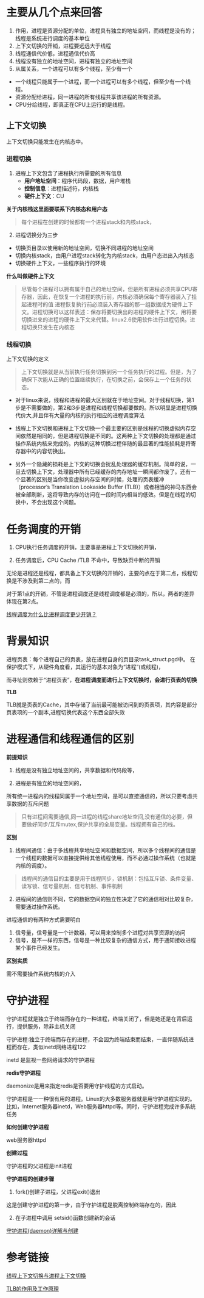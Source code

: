 # 主要从几个点来回答
1. 作用，进程是资源分配的单位，进程具有独立的地址空间，而线程是没有的；线程是系统进行调度的基本单位
2. 上下文切换的开销，进程要远远大于线程
3. 线程通信代价低，进程通信代价高
4. 线程没有独立的地址空间，进程有独立的地址空间
5. 从属关系，一个进程可以有多个线程，至少有一个


- 一个线程只能属于一个进程，而一个进程可以有多个线程，但至少有一个线程。
- 资源分配给进程，同一进程的所有线程共享该进程的所有资源。
- CPU分给线程，即真正在CPU上运行的是线程。

## 上下文切换
上下文切换只能发生在内核态中。
### 进程切换
1. 进程上下文包含了进程执行所需要的所有信息
    - **用户地址空间**：程序代码段，数据，用户堆栈
    - **控制信息**：进程描述符，内核栈
    - **硬件上下文**：CU
    
**关于内核栈这里面要联系下内核态和用户态**

> 每个进程在创建的时候都有一个进程stack和内核stack，

2. 进程切换分为三步

- 切换页目录以使用新的地址空间，切换不同进程的地址空间
- 切换内核stack，由用户进程stack转化为内核stack，由用户态进出入内核态
- 切换硬件上下文，一些程序执行的环境


**什么叫做硬件上下文**

>尽管每个进程可以拥有属于自己的地址空间，但是所有进程必须共享CPU寄存器，因此，在恢复一个进程的执行前，内核必须确保每个寄存器装入了挂起进程时的值
进程恢复执行前必须装入寄存器的那一组数据成为硬件上下文。进程切换可以这样表述：保存将要切换出的进程的硬件上下文，用将要切换进来的进程的硬件上下文来代替。linux2.6使用软件进行进程切换。进程切换只发生在内核态




### 线程切换

上下文切换的定义
> 上下文切换就是从当前执行任务切换到另一个任务执行的过程。但是，为了确保下次能从正确的位置继续执行，在切换之前，会保存上一个任务的状态。

- 对于linux来说，线程和进程的最大区别就在于地址空间。对于线程切换，第1步是不需要做的，第2和3步是进程和线程切换都要做的。所以明显是进程切换代价大,并且伴有大量的内核的执行相应的进程调度算法

- 线程上下文切换和进程上下文切换一个最主要的区别是线程的切换虚拟内存空间依然是相同的，但是进程切换是不同的。这两种上下文切换的处理都是通过操作系统内核来完成的。内核的这种切换过程伴随的最显著的性能损耗是将寄存器中的内容切换出。

- 另外一个隐藏的损耗是上下文的切换会扰乱处理器的缓存机制。简单的说，一旦去切换上下文，处理器中所有已经缓存的内存地址一瞬间都作废了。还有一个显著的区别是当你改变虚拟内存空间的时候，处理的页表缓冲（processor’s Translation Lookaside Buffer (TLB)）或者相当的神马东西会被全部刷新，这将导致内存的访问在一段时间内相当的低效。但是在线程的切换中，不会出现这个问题。



# 任务调度的开销

1. CPU执行任务调度的开销，主要事是进程上下文切换的开销，

2. 任务调度后，CPU Cache /TLB 不命中，导致缺页中断的开销
 
无论是进程还是线程，都具备上下文切换的开销的，主要的点在于第二点，线程切换是不涉及到第二点的，而
 
对于第1点的开销，不管是进程调度还是线程调度都是必须的，所以，两者的差异体现在第2点。


[线程调度为什么比进程调度更少开销？](https://www.cnblogs.com/gmpy/p/10265284.html)


# 背景知识

进程页表：每个进程自己的页表，放在进程自身的页目录task_struct.pgd中。
在保护模式下，从硬件角度看，其运行的基本对象为“进程”(或线程)，

而寻址则依赖于“进程页表”，**在进程调度而进行上下文切换时，会进行页表的切换**



**TLB**

TLB就是页表的Cache，其中存储了当前最可能被访问到的页表项，其内容是部分页表项的一个副本,进程切换代表这个东西全部失效


# 进程通信和线程通信的区别

**前提知识**

1. 线程是没有独立地址空间的，共享数据和代码段等， 

2. 进程是有独立的地址空间的，

所有统一进程内的线程同属于一个地址空间，是可以直接通信的，所以只要考虑共享数据的互斥问题


>只有进程间需要通信,同一进程的线程share地址空间,没有通信的必要，但要做好同步/互斥mutex,保护共享的全局变量。线程拥有自己的栈。

**区别**

1. 线程间通信：由于多线程共享地址空间和数据空间，所以多个线程间的通信是一个线程的数据可以直接提供给其他线程使用，而不必通过操作系统（也就是内核的调度）。
>线程间的通信目的主要是用于线程同步，锁机制：包括互斥锁、条件变量、读写锁、信号量机制、信号机制、事件机制

2. 进程间的通信则不同，它的数据空间的独立性决定了它的通信相对比较复杂，需要通过操作系统。

进程通信的有两种方式需要明白

1. 信号量，信号量是一个计数器，可以用来控制多个进程对共享资源的访问
2. 信号，是不一样的东西，信号是一种比较复杂的通信方式，用于通知接收进程某个事件已经发生。

**区别实质**

需不需要操作系统内核的介入

# 守护进程

守护进程就是独立于终端而存在的一种进程，终端关闭了，但是她还是在背后运行，提供服务，除非主机关闭

守护进程:独立于终端而存在的进程，不会因为终端结束而结束，一直伴随系统进程而存在，类似inetd网络进程122

inetd 是监视一些网络请求的守护进程

**redis守护进程**

daemonize是用来指定redis是否要用守护线程的方式启动。

守护进程是⼀一种很有用的进程。Linux的大多数服务器就是用守护进程实现的。比如，Internet服务器inetd，Web服务器httpd等。同时，守护进程完成许多系统任务


**如何创建守护进程**

web服务器httpd

**创建过程**

守护进程的父进程是init进程

**守护进程的创建步骤**

1. fork()创建子进程，父进程exit()退出

这是创建守护进程的第一步，由于守护进程是脱离控制终端存在的，因此

2. 在子进程中调用 setsid()函数创建新的会话

[守护进程(daemon)详解与创建](https://blog.csdn.net/woxiaohahaa/article/details/53487602)

# 参考链接

[线程上下文切换与进程上下文切换](https://blog.csdn.net/bxw1992/article/details/78115860)

[TLB的作用及工作原理](https://www.cnblogs.com/alantu2018/p/9000777.html)

